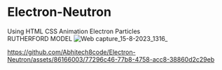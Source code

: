# Electron-Neutron
Using HTML CSS Animation Electron Particles   
RUTHERFORD MODEL
![Web capture_15-8-2023_1316_](https://github.com/Abhitech8code/Electron-Neutron/assets/86166003/50799ed7-46f1-4aa3-bdce-f69531eb65a5)


https://github.com/Abhitech8code/Electron-Neutron/assets/86166003/77296c46-77b8-4758-acc8-38860d2c29eb

